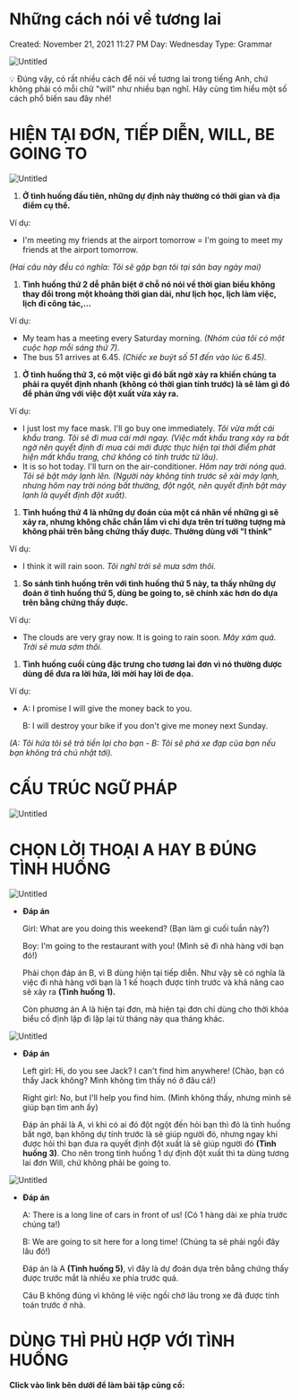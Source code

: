# Những cách nói về tương lai

Created: November 21, 2021 11:27 PM
Day: Wednesday
Type: Grammar

![Untitled](Nhu%CC%9B%CC%83ng%20ca%CC%81ch%20no%CC%81i%20ve%CC%82%CC%80%20tu%CC%9Bo%CC%9Bng%20lai%209864ce7b2fec4b4e8c0396cafc350b13/Untitled.png)

<aside>
💡 Đúng vậy, có rất nhiều cách để nói về tương lai trong tiếng Anh, chứ không phải có mỗi chữ "will" như nhiều bạn nghĩ. Hãy cùng tìm hiểu một số cách phổ biến sau đây nhé!

</aside>

# HIỆN TẠI ĐƠN, TIẾP DIỄN, WILL, BE GOING TO

![Untitled](Nhu%CC%9B%CC%83ng%20ca%CC%81ch%20no%CC%81i%20ve%CC%82%CC%80%20tu%CC%9Bo%CC%9Bng%20lai%209864ce7b2fec4b4e8c0396cafc350b13/Untitled%201.png)

1. **Ở tình huống đầu tiên, những dự định này thường có thời gian và địa điểm cụ thể.** 

Ví dụ:

- I'm meeting my friends at the airport tomorrow = I'm going to meet my friends at the airport tomorrow.

*(Hai câu này đều có nghĩa: Tôi sẽ gặp bạn tôi tại sân bay ngày mai)*

1. **Tình huống thứ 2 dễ phân biệt ở chỗ nó nói về thời gian biểu không thay đổi trong một khoảng thời gian dài, như lịch học, lịch làm việc, lịch đi công tác,...**

Ví dụ:

- My team has a meeting every Saturday morning.
*(Nhóm của tôi có một cuộc họp mỗi sáng thứ 7).*
- The bus 51 arrives at 6.45.
*(Chiếc xe buýt số 51 đến vào lúc 6.45).*
1. **Ở tình huống thứ 3, có một việc gì đó bất ngờ xảy ra khiến chúng ta phải ra quyết định nhanh (không có thời gian tính trước) là sẽ làm gì đó để phản ứng với việc đột xuất vừa xảy ra.**

Ví dụ: 

- I just lost my face mask. I'll go buy one immediately.
*Tôi vừa mất cái khẩu trang. Tôi sẽ đi mua cái mới ngay. (Việc mất khẩu trang xảy ra bất ngờ nên quyết định đi mua cái mới được thực hiện tại thời điểm phát hiện mất khẩu trang, chứ không có tính trước từ lâu).*
- It is so hot today. I'll turn on the air-conditioner.
*Hôm nay trời nóng quá. Tôi sẽ bật máy lạnh lên. (Người này không tính trước sẽ xài máy lạnh, nhưng hôm nay trời nóng bất thường, đột ngột, nên quyết định bật máy lạnh là quyết định đột xuất).*
1. **Tình huống thứ 4 là những dự đoán của một cá nhân về những gì sẽ xảy ra, nhưng không chắc chắn lắm vì chỉ dựa trên trí tưởng tượng mà không phải trên bằng chứng thấy được. Thường dùng với "I think"**

Ví dụ:

- I think it will rain soon.
*Tôi nghĩ trời sẽ mưa sớm thôi.*
1. **So sánh tình huống trên với tình huống thứ 5 này, ta thấy những dự đoán ở tình huống thứ 5, dùng be going to, sẽ chính xác hơn do dựa trên bằng chứng thấy được.**

Ví dụ:

- The clouds are very gray now. It is going to rain soon.
*Mây xám quá. Trời sẽ mưa sớm thôi.*
1. **Tình huống cuối cùng đặc trưng cho tương lai đơn vì nó thường được dùng để đưa ra lời hứa, lời mời hay lời đe dọa.**

Ví dụ: 

- A: I promise I will give the money back to you.
    
    B: I will destroy your bike if you don't give me money next Sunday. 
    

*(A: Tôi hứa tôi sẽ trả tiền lại cho bạn - B: Tôi sẽ phá xe đạp của bạn nếu bạn không trả chủ nhật tới).*

# CẤU TRÚC NGỮ PHÁP

![Untitled](Nhu%CC%9B%CC%83ng%20ca%CC%81ch%20no%CC%81i%20ve%CC%82%CC%80%20tu%CC%9Bo%CC%9Bng%20lai%209864ce7b2fec4b4e8c0396cafc350b13/Untitled%202.png)

# CHỌN LỜI THOẠI A HAY B ĐÚNG TÌNH HUỐNG

![Untitled](Nhu%CC%9B%CC%83ng%20ca%CC%81ch%20no%CC%81i%20ve%CC%82%CC%80%20tu%CC%9Bo%CC%9Bng%20lai%209864ce7b2fec4b4e8c0396cafc350b13/Untitled%203.png)

- **Đáp án**
    
    Girl: What are you doing this weekend? (Bạn làm gì cuối tuần này?)
    
    Boy: I'm going to the restaurant with you! (Mình sẽ đi nhà hàng với bạn đó!)
    
    Phải chọn đáp án B, vì B dùng hiện tại tiếp diễn. Như vậy sẽ có nghĩa là việc đi nhà hàng với bạn là 1 kế hoạch được tính trước và khả năng cao sẽ xảy ra **(Tình huống 1).** 
    
    Còn phương án A là hiện tại đơn, mà hiện tại đơn chỉ dùng cho thời khóa biểu cố định lặp đi lặp lại từ tháng này qua tháng khác. 
    

![Untitled](Nhu%CC%9B%CC%83ng%20ca%CC%81ch%20no%CC%81i%20ve%CC%82%CC%80%20tu%CC%9Bo%CC%9Bng%20lai%209864ce7b2fec4b4e8c0396cafc350b13/Untitled%204.png)

- **Đáp án**
    
    Left girl: Hi, do you see Jack? I can't find him anywhere! (Chào, bạn có thấy Jack không? Mình không tìm thấy nó ở đâu cả!)
    
    Right girl: No, but I'll help you find him. (Mình không thấy, nhưng mình sẽ giúp bạn tìm anh ấy)
    
    Đáp án phải là A, vì khi có ai đó đột ngột đến hỏi bạn thì đó là tình huống bất ngờ, bạn không dự tính trước là sẽ giúp người đó, nhưng ngay khi được hỏi thì bạn đưa ra quyết định đột xuất là sẽ giúp người đó **(Tình huống 3)**. Cho nên trong tình huống 1 dự định đột xuất thì ta dùng tương lai đơn Will, chứ không phải be going to.
    

![Untitled](Nhu%CC%9B%CC%83ng%20ca%CC%81ch%20no%CC%81i%20ve%CC%82%CC%80%20tu%CC%9Bo%CC%9Bng%20lai%209864ce7b2fec4b4e8c0396cafc350b13/Untitled%205.png)

- **Đáp án**
    
    A: There is a long line of cars in front of us! (Có 1 hàng dài xe phía trước chúng ta!)
    
    B: We are going to sit here for a long time! (Chúng ta sẽ phải ngồi đây lâu đó!)
    
    Đáp án là A **(Tình huống 5)**, vì đây là dự đoán dựa trên bằng chứng thấy được trước mắt là nhiều xe phía trước quá. 
    
    Câu B không đúng vì không lẽ việc ngồi chờ lâu trong xe đã được tính toán trước ở nhà.
    

# DÙNG THÌ PHÙ HỢP VỚI TÌNH HUỐNG

**Click vào link bên dưới để làm bài tập củng cố:**

[](https://test-english.com/grammar-points/a2/present-continuous-future-arrangements/)